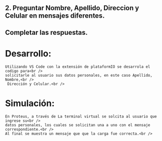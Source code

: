 
## 2. Preguntar Nombre, Apellido, Direccion y Celular en mensajes diferentes. 
## Completar las respuestas. 

# Desarrollo:
	Utilizando VS Code con la extensión de plataformIO se desarrola el codigo para<br />
	solicitarle al usuario sus datos personales, en este caso Apellido, Nombre,<br />
	 Dirección y Celular.<br /> 	
# Simulación:	
	En Proteus, a través de La terminal virtual se solcita al usuario que ingrese su<br />
	datos personales, los cuales se solicitan una a uno con el mensaje correspondiente.<br />
	Al final se muestra un mensaje que que la carga fue correcta.<br />